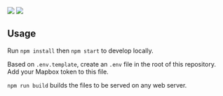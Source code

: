 ![](https://github.com/sebastianquek/commute/blob/master/header.png)
![](https://github.com/sebastianquek/commute/blob/master/main-screen.gif)

## Usage
Run `npm install` then `npm start` to develop locally.

Based on `.env.template`, create an `.env` file in the root of this repository.
Add your Mapbox token to this file.

`npm run build` builds the files to be served on any web server.
